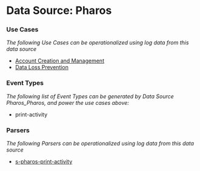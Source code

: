 Data Source: Pharos
===================

### Use Cases

_The following Use Cases can be operationalized using log data from this data source_

* [Account Creation and Management](usecase_account_creation_and_management.md)
* [Data Loss Prevention](usecase_data_loss_prevention.md)


### Event Types

_The following list of Event Types can be generated by Data Source Pharos_Pharos, and power the use cases above:_

- print-activity


### Parsers

_The following Parsers can be operationalized using log data from this data source_

* [s-pharos-print-activity](parserContent_s-pharos-print-activity.md)
